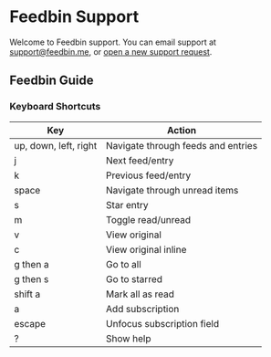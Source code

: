Feedbin Support
===============

Welcome to Feedbin support. You can email support at [support@feedbin.me](mailto:support@feedbin.me), or [open a new support request](https://github.com/feedbin/support/issues).

Feedbin Guide
-------------

### Keyboard Shortcuts

| Key                     | Action                             |
|-------------------------|------------------------------------|
|up, down, left, right    | Navigate through feeds and entries |
|j                        | Next feed/entry                    |
|k                        | Previous feed/entry                |
|space                    | Navigate through unread items      |
|s                        | Star entry                         |
|m                        | Toggle read/unread                 |
|v                        | View original                      |
|c                        | View original inline               |
|g then a                 | Go to all                          |
|g then s                 | Go to starred                      |
|shift a                  | Mark all as read                   |
|a                        | Add subscription                   |
|escape                   | Unfocus subscription field         |
|?                        | Show help                          |

          
